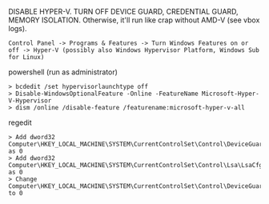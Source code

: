 DISABLE HYPER-V. TURN OFF DEVICE GUARD, CREDENTIAL GUARD, MEMORY ISOLATION. Otherwise, it'll run like crap without AMD-V (see vbox logs).
```
Control Panel -> Programs & Features -> Turn Windows Features on or off -> Hyper-V (possibly also Windows Hypervisor Platform, Windows Sub for Linux)
```

powershell (run as administrator)
```
> bcdedit /set hypervisorlaunchtype off
> Disable-WindowsOptionalFeature -Online -FeatureName Microsoft-Hyper-V-Hypervisor
> dism /online /disable-feature /featurename:microsoft-hyper-v-all
```

regedit
```
> Add dword32 Computer\HKEY_LOCAL_MACHINE\SYSTEM\CurrentControlSet\Control\DeviceGuard\EnableVirtualizationBasedSecurity as 0
> Add dword32 Computer\HKEY_LOCAL_MACHINE\SYSTEM\CurrentControlSet\Control\Lsa\LsaCfgFlags as 0
> Change Computer\HKEY_LOCAL_MACHINE\SYSTEM\CurrentControlSet\Control\DeviceGuard\Scenarios\HypervisorEnforcedCodeIntegrity to 0
```
